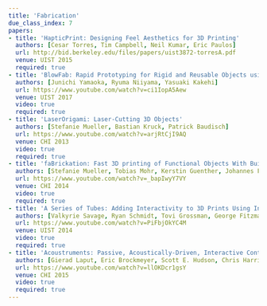 ```yaml
---
title: 'Fabrication'
due_class_index: 7
papers:
- title: 'HapticPrint: Designing Feel Aesthetics for 3D Printing'
  authors: [Cesar Torres, Tim Campbell, Neil Kumar, Eric Paulos]
  url: http://bid.berkeley.edu/files/papers/uist3872-torresA.pdf
  venue: UIST 2015
  required: true
- title: 'BlowFab: Rapid Prototyping for Rigid and Reusable Objects using Inflation of Laser-cut Surfaces'
  authors: [Junichi Yamaoka, Ryuma Niiyama, Yasuaki Kakehi]
  url: https://www.youtube.com/watch?v=ci1IopA5Aew
  venue: UIST 2017
  video: true
  required: true
- title: 'LaserOrigami: Laser-Cutting 3D Objects'
  authors: [Stefanie Mueller, Bastian Kruck, Patrick Baudisch]
  url: https://www.youtube.com/watch?v=arjRtCjI9AQ
  venue: CHI 2013
  video: true
  required: true
- title: 'faBrickation: Fast 3D printing of Functional Objects With Building Blocks'
  authors: [Stefanie Mueller, Tobias Mohr, Kerstin Guenther, Johannes Frohnhofen, Patrick Baudisch]
  url: https://www.youtube.com/watch?v=_bapIwyY7VY
  venue: CHI 2014
  video: true
  required: true
- title: 'A Series of Tubes: Adding Interactivity to 3D Prints Using Internal Pipes'
  authors: [Valkyrie Savage, Ryan Schmidt, Tovi Grossman, George Fitzmaurice, and Björn Hartmann]
  url: https://www.youtube.com/watch?v=PiFbjOkYC4M
  venue: UIST 2014
  video: true
  required: true
- title: 'Acoustruments: Passive, Acoustically-Driven, Interactive Controls for Devices'
  authors: [Gierad Laput, Eric Brockmeyer, Scott E. Hudson, Chris Harrison]
  url: https://www.youtube.com/watch?v=llOKDcr1gsY
  venue: CHI 2015
  video: true
  required: true
---
```

